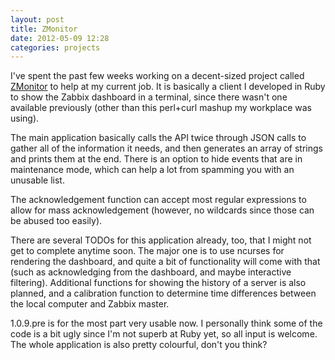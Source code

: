 ```yaml
---
layout: post
title: ZMonitor
date: 2012-05-09 12:28
categories: projects
---
```

I've spent the past few weeks working on a decent-sized project called 
[ZMonitor][] to help at my current job. It is basically a client I developed 
in Ruby to show the Zabbix dashboard in a terminal, since there wasn't one 
available previously (other than this perl+curl mashup my workplace was 
using).

The main application basically calls the API twice through JSON calls to 
gather all of the information it needs, and then generates an array of 
strings and prints them at the end. There is an option to hide events that 
are in maintenance mode, which can help a lot from spamming you with an 
unusable list.

The acknowledgement function can accept most regular expressions to allow 
for mass acknowledgement (however, no wildcards since those can be abused too 
easily).

There are several TODOs for this application already, too, that I might not 
get to complete anytime soon. The major one is to use ncurses for rendering 
the dashboard, and quite a bit of functionality will come with that (such as 
acknowledging from the dashboard, and maybe interactive filtering). 
Additional functions for showing the history of a server is also planned, 
and a calibration function to determine time differences between the local 
computer and Zabbix master.

1.0.9.pre is for the most part very usable now. I personally think some of 
the code is a bit ugly since I'm not superb at Ruby yet, so all input is 
welcome. The whole application is also pretty colourful, don't you think?

[ZMonitor]: https://github.com/liliff/zmonitor
